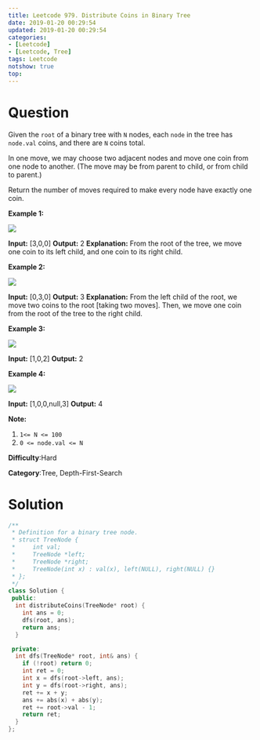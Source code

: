 ```yaml
---
title: Leetcode 979. Distribute Coins in Binary Tree
date: 2019-01-20 00:29:54
updated: 2019-01-20 00:29:54
categories: 
- [Leetcode]
- [Leetcode, Tree]
tags: Leetcode
notshow: true
top:
---
```


# Question

Given the  `root`  of a binary tree with  `N`  nodes, each  `node` in the tree has  `node.val`  coins, and there are  `N`  coins total.

In one move, we may choose two adjacent nodes and move one coin from one node to another. (The move may be from parent to child, or from child to parent.)

Return the number of moves required to make every node have exactly one coin.

**Example 1:**

**![](https://assets.leetcode.com/uploads/2019/01/18/tree1.png)**

**Input:** [3,0,0]
**Output:** 2
**Explanation:** From the root of the tree, we move one coin to its left child, and one coin to its right child.

**Example 2:**

**![](https://assets.leetcode.com/uploads/2019/01/18/tree2.png)**

**Input:** [0,3,0]
**Output:** 3
**Explanation:** From the left child of the root, we move two coins to the root [taking two moves].  Then, we move one coin from the root of the tree to the right child.

**Example 3:**

**![](https://assets.leetcode.com/uploads/2019/01/18/tree3.png)**

**Input:** [1,0,2]
**Output:** 2

**Example 4:**

**![](https://assets.leetcode.com/uploads/2019/01/18/tree4.png)**

**Input:** [1,0,0,null,3]
**Output:** 4

**Note:**

1.  `1<= N <= 100`
2.  `0 <= node.val <= N`

**Difficulty**:Hard

**Category**:Tree, Depth-First-Search

<!-- more -->

# Solution

```cpp
/**
 * Definition for a binary tree node.
 * struct TreeNode {
 *     int val;
 *     TreeNode *left;
 *     TreeNode *right;
 *     TreeNode(int x) : val(x), left(NULL), right(NULL) {}
 * };
 */
class Solution {
 public:
  int distributeCoins(TreeNode* root) {
    int ans = 0;
    dfs(root, ans);
    return ans;
  }

 private:
  int dfs(TreeNode* root, int& ans) {
    if (!root) return 0;
    int ret = 0;
    int x = dfs(root->left, ans);
    int y = dfs(root->right, ans);
    ret += x + y;
    ans += abs(x) + abs(y);
    ret += root->val - 1;
    return ret;
  }
};
```
